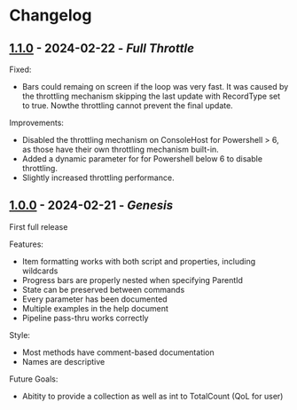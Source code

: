 # Changelog

## [1.1.0](https://github.com/Pedrokostam/WriteProgressPlus/tree/1.1.0) - 2024-02-22 - *Full Throttle*

Fixed:
* Bars could remaing on screen if the loop was very fast. It was caused by the throttling mechanism skipping the last update with RecordType set to true. Nowthe throttling cannot prevent the final update.

Improvements:
* Disabled the throttling mechanism on ConsoleHost for Powershell > 6, as those have their own throttling mechanism built-in.
* Added a dynamic parameter for for Powershell below 6 to disable throttling.
* Slightly increased throttling performance.

## [1.0.0](https://github.com/Pedrokostam/WriteProgressPlus/tree/1.0.0) - 2024-02-21 - *Genesis*

First full release

Features:
* Item formatting works with both script and properties, including wildcards
* Progress bars are properly nested when specifying ParentId
* State can be preserved between commands
* Every parameter has been documented
* Multiple examples in the help document
* Pipeline pass-thru works correctly

Style:
* Most methods have comment-based documentation
* Names are descriptive

Future Goals:
* Abitity to provide a collection as well as int to TotalCount (QoL for user)